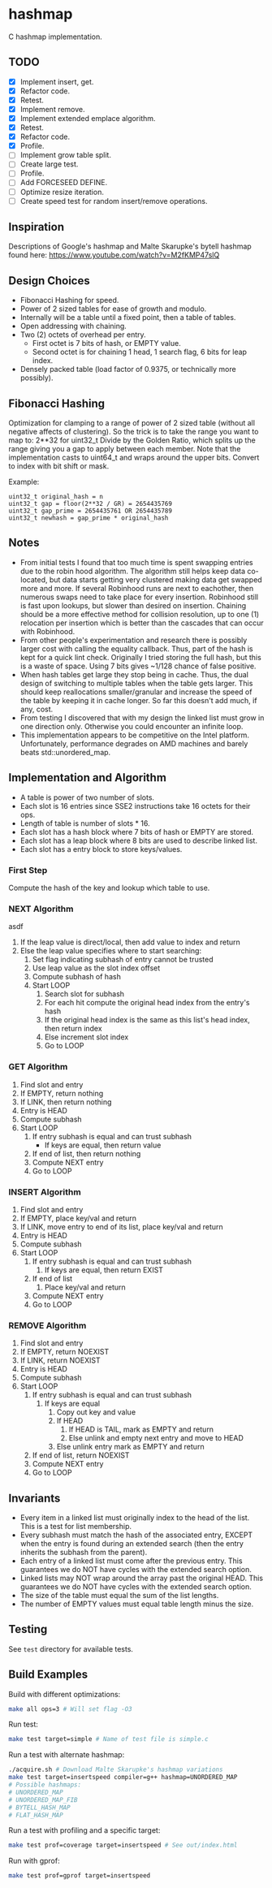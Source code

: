 
# hashmap
C hashmap implementation.

## TODO
* [X] Implement insert, get.
* [X] Refactor code.
* [X] Retest.
* [X] Implement remove.
* [X] Implement extended emplace algorithm.
* [X] Retest.
* [X] Refactor code.
* [X] Profile.
* [ ] Implement grow table split.
* [ ] Create large test.
* [ ] Profile.
* [ ] Add FORCESEED DEFINE.
* [ ] Optimize resize iteration.
* [ ] Create speed test for random insert/remove operations.

## Inspiration
Descriptions of Google's hashmap and Malte Skarupke's bytell hashmap
found here:
https://www.youtube.com/watch?v=M2fKMP47slQ

## Design Choices
* Fibonacci Hashing for speed.
* Power of 2 sized tables for ease of growth and modulo.
* Internally will be a table until a fixed point, then a table of tables.
* Open addressing with chaining.
* Two (2) octets of overhead per entry.
    * First octet is 7 bits of hash, or EMPTY value.
    * Second octet is for chaining 1 head, 1 search flag, 6 bits for leap index.
* Densely packed table (load factor of 0.9375, or technically more possibly).

## Fibonacci Hashing
Optimization for clamping to a range of power of 2 sized table (without all negative affects of clustering).
So the trick is to take the range you want to map to: 2**32 for uint32_t
Divide by the Golden Ratio, which splits up the range giving you
a gap to apply between each member.
Note that the implementation casts to uint64_t and wraps around the upper bits.
Convert to index with bit shift or mask.

Example:
```
uint32_t original_hash = n
uint32_t gap = floor(2**32 / GR) = 2654435769
uint32_t gap_prime = 2654435761 OR 2654435789
uint32_t newhash = gap_prime * original_hash
```

## Notes
* From initial tests I found that too much time is spent swapping entries due
  to the robin hood algorithm.
  The algorithm still helps keep data co-located, but data starts getting
  very clustered making data get swapped more and more.
  If several Robinhood runs are next to eachother, then numerous swaps
  need to take place for every insertion.
  Robinhood still is fast upon lookups, but slower than desired on insertion.
  Chaining should be a more effective method for collision resolution,
  up to one (1) relocation per insertion which is better than the cascades
  that can occur with Robinhood.
* From other people's experimentation and research there is possibly
  larger cost with calling the equality callback.
  Thus, part of the hash is kept for a quick lint check.
  Originally I tried storing the full hash, but this is a waste of space.
  Using 7 bits gives ~1/128 chance of false positive.
* When hash tables get large they stop being in cache.
  Thus, the dual design of switching to multiple tables when the table
  gets larger.
  This should keep reallocations smaller/granular and increase the speed of the
  table by keeping it in cache longer.
  So far this doesn't add much, if any, cost.
* From testing I discovered that with my design the linked list must
  grow in one direction only.
  Otherwise you could encounter an infinite loop.
* This implementation appears to be competitive on the Intel platform.
  Unfortunately, performance degrades on AMD machines and barely beats
  std::unordered_map.

## Implementation and Algorithm
* A table is power of two number of slots.
* Each slot is 16 entries since SSE2 instructions take 16 octets for their ops.
* Length of table is number of slots * 16.
* Each slot has a hash block where 7 bits of hash or EMPTY are stored.
* Each slot has a leap block where 8 bits are used to describe linked list.
* Each slot has a entry block to store keys/values.

### First Step
Compute the hash of the key and lookup which table to use.

### NEXT Algorithm
asdf
1. If the leap value is direct/local, then add value to index and return
1. Else the leap value specifies where to start searching:
    1. Set flag indicating subhash of entry cannot be trusted
    1. Use leap value as the slot index offset
    1. Compute subhash of hash
    1. Start LOOP
        1. Search slot for subhash
        1. For each hit compute the original head index from the entry's hash
        1. If the original head index is the same as this list's head index,
           then return index
        1. Else increment slot index
        1. Go to LOOP

### GET Algorithm
1. Find slot and entry
1. If EMPTY, return nothing
1. If LINK, then return nothing
1. Entry is HEAD
1. Compute subhash
1. Start LOOP
    1. If entry subhash is equal and can trust subhash
        * If keys are equal, then return value
    1. If end of list, then return nothing
    1. Compute NEXT entry
    1. Go to LOOP

### INSERT Algorithm
1. Find slot and entry
1. If EMPTY, place key/val and return
1. If LINK, move entry to end of its list, place key/val and return
1. Entry is HEAD
1. Compute subhash
1. Start LOOP
    1. If entry subhash is equal and can trust subhash
        1. If keys are equal, then return EXIST
    1. If end of list
        1. Place key/val and return
    1. Compute NEXT entry
    1. Go to LOOP

### REMOVE Algorithm
1. Find slot and entry
1. If EMPTY, return NOEXIST
1. If LINK, return NOEXIST
1. Entry is HEAD
1. Compute subhash
1. Start LOOP
    1. If entry subhash is equal and can trust subhash
        1. If keys are equal
            1. Copy out key and value
            1. If HEAD
                1. If HEAD is TAIL, mark as EMPTY and return
                1. Else unlink and empty next entry and move to HEAD
            1. Else unlink entry mark as EMPTY and return
    1. If end of list, return NOEXIST
    1. Compute NEXT entry
    1. Go to LOOP

## Invariants
* Every item in a linked list must originally index to the head of the list.
  This is a test for list membership.
* Every subhash must match the hash of the associated entry,
  EXCEPT when the entry is found during an extended search
  (then the entry inherits the subhash from the parent).
* Each entry of a linked list must come after the previous entry.
  This guarantees we do NOT have cycles with the extended search option.
* Linked lists may NOT wrap around the array past the original HEAD.
  This guarantees we do NOT have cycles with the extended search option.
* The size of the table must equal the sum of the list lengths.
* The number of EMPTY values must equal table length minus the size.

## Testing
See `test` directory for available tests.

## Build Examples
Build with different optimizations:
```bash
make all ops=3 # Will set flag -O3
```

Run test:
```bash
make test target=simple # Name of test file is simple.c
```

Run a test with alternate hashmap:
```bash
./acquire.sh # Download Malte Skarupke's hashmap variations
make test target=insertspeed compiler=g++ hashmap=UNORDERED_MAP
# Possible hashmaps:
# UNORDERED_MAP
# UNORDERED_MAP_FIB
# BYTELL_HASH_MAP
# FLAT_HASH_MAP
```

Run a test with profiling and a specific target:
```bash
make test prof=coverage target=insertspeed # See out/index.html
```

Run with gprof:
```bash
make test prof=gprof target=insertspeed
```

